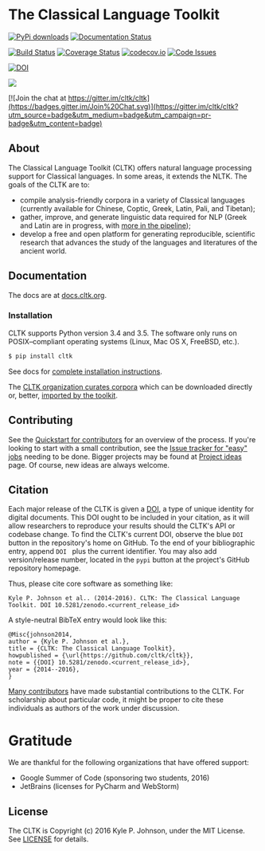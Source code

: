 # The Classical Language Toolkit

[![PyPi downloads](http://img.shields.io/pypi/v/cltk.svg?style=flat)](https://pypi.python.org/pypi/cltk/) [![Documentation Status](https://readthedocs.org/projects/cltk/badge/?version=latest)](http://docs.cltk.org/en/latest/?badge=latest)

[![Build Status](https://travis-ci.org/cltk/cltk.svg?branch=master)](https://travis-ci.org/cltk/cltk) [![Coverage Status](https://coveralls.io/repos/github/cltk/cltk/badge.svg?branch=master)](https://coveralls.io/github/cltk/cltk?branch=master) [![codecov.io](http://codecov.io/github/cltk/cltk/coverage.svg?branch=master)](http://codecov.io/github/cltk/cltk?branch=master) [![Code Issues](https://www.quantifiedcode.com/api/v1/project/ac803b087b1543e190dc31224dd7f4bf/badge.svg)](https://www.quantifiedcode.com/app/project/ac803b087b1543e190dc31224dd7f4bf)

[![DOI](https://zenodo.org/badge/doi/10.5281/zenodo.51144.svg)](http://dx.doi.org/10.5281/zenodo.51144)

<a href="https://zenhub.io"><img src="https://raw.githubusercontent.com/ZenHubIO/support/master/zenhub-badge.png"></a>

[![Join the chat at https://gitter.im/cltk/cltk](https://badges.gitter.im/Join%20Chat.svg)](https://gitter.im/cltk/cltk?utm_source=badge&utm_medium=badge&utm_campaign=pr-badge&utm_content=badge)


## About

The Classical Language Toolkit (CLTK) offers natural language processing support for Classical languages. In some areas, it extends the NLTK. The goals of the CLTK are to:

*   compile analysis-friendly corpora in a variety of Classical languages (currently available for Chinese, Coptic, Greek, Latin, Pali, and Tibetan);
*   gather, improve, and generate linguistic data required for NLP (Greek and Latin are in progress, with [more in the pipeline](https://github.com/cltk/cltk/wiki/List-of-Classical-languages));
*   develop a free and open platform for generating reproducible, scientific research that advances the study of the languages and literatures of the ancient world.


## Documentation

The docs are at [docs.cltk.org](http://docs.cltk.org).


### Installation

CLTK supports Python version 3.4 and 3.5. The software only runs on POSIX–compliant operating systems (Linux, Mac OS X, FreeBSD, etc.).

``` bash
$ pip install cltk
```

See docs for [complete installation instructions](http://docs.cltk.org/en/latest/installation.html).

The [CLTK organization curates corpora](https://github.com/cltk) which can be downloaded directly or, better, [imported by the toolkit](http://docs.cltk.org/en/latest/importing_corpora.html).


## Contributing

See the [Quickstart for contributors](https://github.com/cltk/cltk/wiki/Quickstart-for-contributors) for an overview of the process. If you're looking to start with a small contribution, see the [Issue tracker for "easy" jobs](https://github.com/cltk/cltk/issues?q=is%3Aopen+is%3Aissue+label%3Aeasy) needing to be done. Bigger projects may be found at [Project ideas](https://github.com/cltk/cltk/wiki/Project-ideas) page. Of course, new ideas are always welcome.


## Citation

Each major release of the CLTK is given a [DOI](http://en.wikipedia.org/wiki/Digital_object_identifier), a type of unique identity for digital documents. This DOI ought to be included in your citation, as it will allow researchers to reproduce your results should the CLTK's API or codebase change. To find the CLTK's current DOI, observe the blue `DOI` button in the repository's home on GitHub. To the end of your bibliographic entry, append `DOI ` plus the current identifier. You may also add version/release number, located in the `pypi` button at the project's GitHub repository homepage.

Thus, please cite core software as something like:
```
Kyle P. Johnson et al.. (2014-2016). CLTK: The Classical Language Toolkit. DOI 10.5281/zenodo.<current_release_id>
```

A style-neutral BibTeX entry would look like this:
```
@Misc{johnson2014,
author = {Kyle P. Johnson et al.},
title = {CLTK: The Classical Language Toolkit},
howpublished = {\url{https://github.com/cltk/cltk}},
note = {{DOI} 10.5281/zenodo.<current_release_id>},
year = {2014--2016},
}
```


[Many contributors](https://github.com/cltk/cltk/blob/master/contributors.md) have made substantial contributions to the CLTK. For scholarship about particular code, it might be proper to cite these individuals as authors of the work under discussion.


# Gratitude

We are thankful for the following organizations that have offered support:

* Google Summer of Code (sponsoring two students, 2016)
* JetBrains (licenses for PyCharm and WebStorm)


## License

The CLTK is Copyright (c) 2016 Kyle P. Johnson, under the MIT License. See [LICENSE](https://github.com/cltk/cltk/blob/master/LICENSE) for details.
